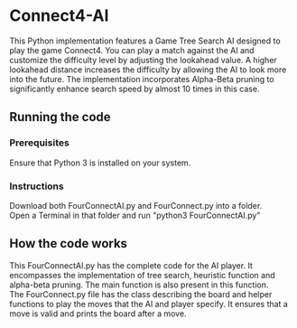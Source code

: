 # Connect4-AI
This Python implementation features a Game Tree Search AI designed to play the game Connect4. You can play a match against the AI and customize the difficulty level by adjusting the lookahead value. A higher lookahead distance increases the difficulty by allowing the AI to look more into the future. The implementation incorporates Alpha-Beta pruning to significantly enhance search speed by almost 10 times in this case.

## Running the code
### Prerequisites
Ensure that Python 3 is installed on your system.<br>

### Instructions
Download both FourConnectAI.py and FourConnect.py into a folder.<br>
Open a Terminal in that folder and run "python3 FourConnectAI.py"<br>

## How the code works
This FourConnectAI.py has the complete code for the AI player. It encompasses the implementation of tree search, heuristic function and alpha-beta pruning. The main function is also present in this function.<br>
The FourConnect.py file has the class describing the board and helper functions to play the moves that the AI and player specify. It ensures that a move is valid and prints the board after a move.
